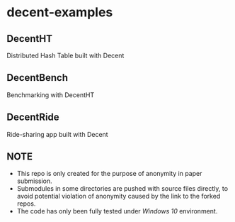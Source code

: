 # decent-examples

## DecentHT

Distributed Hash Table built with Decent

## DecentBench

Benchmarking with DecentHT

## DecentRide

Ride-sharing app built with Decent

## NOTE
- This repo is only created for the purpose of anonymity in paper submission.
- Submodules in some directories are pushed with source files directly, to avoid potential violation of anonymity caused by the link to the forked repos.
- The code has only been fully tested under *Windows 10* environment.
